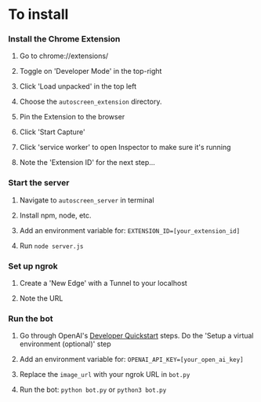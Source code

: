 # To install

### Install the Chrome Extension

1. Go to chrome://extensions/

2. Toggle on 'Developer Mode' in the top-right

3. Click 'Load unpacked' in the top left

4. Choose the `autoscreen_extension` directory.

5. Pin the Extension to the browser

6. Click 'Start Capture'

5. Click 'service worker' to open Inspector to make sure it's running

7. Note the 'Extension ID' for the next step...

  
  
### Start the server
1. Navigate to `autoscreen_server` in terminal

2. Install npm, node, etc.

3. Add an environment variable for: `EXTENSION_ID=[your_extension_id]`

4. Run `node server.js`


### Set up ngrok

1. Create a 'New Edge' with a Tunnel to your localhost

2. Note the URL

  

### Run the bot

1. Go through OpenAI's [Developer Quickstart](https://platform.openai.com/docs/quickstart?context=python) steps. Do the 'Setup a virtual environment (optional)' step

1. Add an environment variable for: `OPENAI_API_KEY=[your_open_ai_key]`

2. Replace the `image_url` with your ngrok URL in `bot.py`

3. Run the bot: `python bot.py` or `python3 bot.py`
